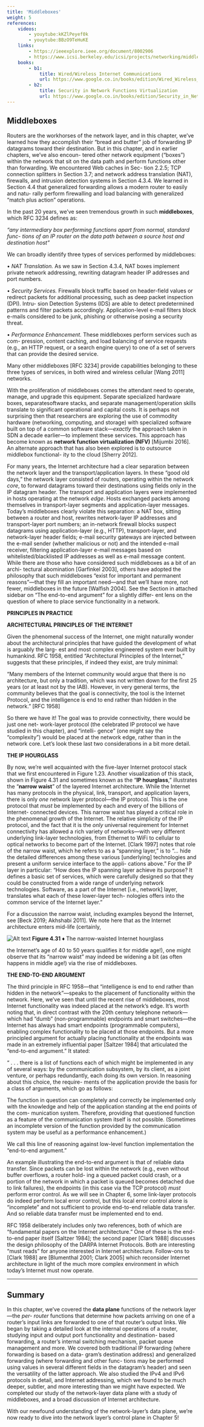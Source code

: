 ```yaml
---
title: 'Middleboxes'
weight: 5
references:
    videos:
        - youytube:kKZlPeyef0k
        - youytube:BBzO9TeHuKE
    links:
        - https://ieeexplore.ieee.org/document/8002906
        - https://www.icsi.berkeley.edu/icsi/projects/networking/middleboxes
    books:
        - b1:
            title: Wired/Wireless Internet Communications
            url: https://www.google.co.in/books/edition/Wired_Wireless_Internet_Communications/U_ZrCgAAQBAJ?hl=en&gbpv=0
        - b2:
            title: Security in Network Functions Virtualization 
            url: https://www.google.co.in/books/edition/Security_in_Network_Functions_Virtualiza/as8mDwAAQBAJ?hl=en&gbpv=0
---
```


## Middleboxes

Routers are the workhorses of the network layer, and in this chapter, we’ve learned how they accomplish their “bread and butter” job of forwarding IP datagrams toward their destination. But in this chapter, and in earlier chapters, we’ve also encoun- tered other network equipment (“boxes”) within the network that sit on the data path and perform functions other than forwarding. We encountered Web caches in Sec- tion 2.2.5; TCP connection splitters in Section 3.7; and network address translation (NAT), firewalls, and intrusion detection systems in Section 4.3.4. We learned in Section 4.4 that generalized forwarding allows a modern router to easily and natu- rally perform firewalling and load balancing with generalized “match plus action” operations.

In the past 20 years, we’ve seen tremendous growth in such **middleboxes**, which RFC 3234 defines as:

_“any intermediary box performing functions apart from normal, standard func- tions of an IP router on the data path between a source host and destination host”_

We can broadly identify three types of services performed by middleboxes:

• _NAT Translation._ As we saw in Section 4.3.4, NAT boxes implement private network addressing, rewriting datagram header IP addresses and port numbers.

• _Security Services._ Firewalls block traffic based on header-field values or redirect packets for additional processing, such as deep packet inspection (DPI). Intru- sion Detection Systems (IDS) are able to detect predetermined patterns and filter packets accordingly. Application-level e-mail filters block e-mails considered to be junk, phishing or otherwise posing a security threat.

• _Performance Enhancement._ These middleboxes perform services such as com- pression, content caching, and load balancing of service requests (e.g., an HTTP request, or a search engine query) to one of a set of servers that can provide the desired service.

Many other middleboxes \[RFC 3234\] provide capabilities belonging to these three types of services, in both wired and wireless cellular \[Wang 2011\] networks.

With the proliferation of middleboxes comes the attendant need to operate, manage, and upgrade this equipment. Separate specialized hardware boxes, separatesoftware stacks, and separate management/operation skills translate to significant operational and capital costs. It is perhaps not surprising then that researchers are exploring the use of commodity hardware (networking, computing, and storage) with specialized software built on top of a common software stack—_exactly_ the approach taken in SDN a decade earlier—to implement these services. This approach has become known as **network function virtualization (NFV)** \[Mijumbi 2016\]. An alternate approach that has also been explored is to outsource middlebox functional- ity to the cloud \[Sherry 2012\].

For many years, the Internet architecture had a clear separation between the network layer and the transport/application layers. In these “good old days,” the network layer consisted of routers, operating within the network _core_, to forward datagrams toward their destinations using fields only in the IP datagram header. The transport and application layers were implemented in hosts operating at the network _edge_. Hosts exchanged packets among themselves in transport-layer segments and application-layer messages. Today’s middleboxes clearly violate this separation: a NAT box, sitting between a router and host, rewrites network-layer IP addresses and transport-layer port numbers; an in-network firewall blocks suspect datagrams using application-layer (e.g., HTTP), transport-layer, and network-layer header fields; e-mail security gateways are injected between the e-mail sender (whether malicious or not) and the intended e-mail receiver, filtering application-layer e-mail messages based on whitelisted/blacklisted IP addresses as well as e-mail message content. While there are those who have considered such middleboxes as a bit of an archi- tectural abomination \[Garfinkel 2003\], others have adopted the philosophy that such middleboxes “exist for important and permanent reasons”—that they fill an important need—and that we’ll have more, not fewer, middleboxes in the future \[Walfish 2004\]. See the Section in attached sidebar on “The end-to-end argument” for a slightly differ- ent lens on the question of where to place service functionality in a network.

**PRINCIPLES IN PRACTICE**

**ARCHITECTURAL PRINCIPLES OF THE INTERNET**

Given the phenomenal success of the Internet, one might naturally wonder about the architectural principles that have guided the development of what is arguably the larg- est and most complex engineered system ever built by humankind. RFC 1958, entitled “Architectural Principles of the Internet,” suggests that these principles, if indeed they exist, are truly minimal:

“Many members of the Internet community would argue that there is no architecture, but only a tradition, which was not written down for the first 25 years (or at least not by the IAB). However, in very general terms, the community believes that the goal is connectivity, the tool is the Internet Protocol, and the intelligence is end to end rather than hidden in the network.” \[RFC 1958\]

So there we have it! The goal was to provide connectivity, there would be just one net- work-layer protocol (the celebrated IP protocol we have studied in this chapter), and “intelli- gence” (one might say the “complexity”) would be placed at the network edge, rather than in the network core. Let’s look these last two considerations in a bit more detail.

**THE IP HOURGLASS**

By now, we’re well acquainted with the five-layer Internet protocol stack that we first encountered in Figure 1.23. Another visualization of this stack, shown in Figure 4.31 and sometimes known as the “**IP hourglass**,” illustrates the “**narrow waist**” of the layered Internet architecture. While the Internet has many protocols in the physical, link, transport, and application layers, there is only _one_ network layer protocol—the IP protocol. This is the one protocol that _must_ be implemented by each and every of the billions of Internet- connected devices. This narrow waist has played a critical role in the phenomenal growth of the Internet. The relative simplicity of the IP protocol, and the fact that it is the _only_ universal requirement for Internet connectivity has allowed a rich variety of networks—with very different underlying link-layer technologies, from Ethernet to WiFi to cellular to optical networks to become part of the Internet. \[Clark 1997\] notes that role of the narrow waist, which he refers to as a “spanning layer,” is to “… hide the detailed differences among these various \[underlying\] technologies and present a uniform service interface to the appli- cations above.” For the IP layer in particular: “How does the IP spanning layer achieve its purpose? It defines a basic set of services, which were carefully designed so that they could be constructed from a wide range of underlying network technologies. Software, as a part of the Internet \[i.e., network\] layer, translates what each of these lower-layer tech- nologies offers into the common service of the Internet layer.”

For a discussion the narrow waist, including examples beyond the Internet, see \[Beck 2019; Akhshabi 2011\]. We note here that as the Internet architecture enters mid-life (certainly,

![Alt text](image-37.png)
**Figure 4.31** ♦ The narrow-waisted Internet hourglass

the Internet’s age of 40 to 50 years qualifies it for middle age!), one might observe that its “narrow waist” may indeed be widening a bit (as often happens in middle age!) via the rise of middleboxes.

**THE END-TO-END ARGUMENT**

The third principle in RFC 1958—that “intelligence is end to end rather than hidden in the network”—speaks to the placement of functionality within the network. Here, we’ve seen that until the recent rise of middleboxes, most Internet functionality was indeed placed at the network’s edge. It’s worth noting that, in direct contrast with the 20th century telephone network—which had “dumb” (non-programmable) endpoints and smart switches—the Internet has always had smart endpoints (programmable computers), enabling complex functionality to be placed at those endpoints. But a more principled argument for actually placing functionality at the endpoints was made in an extremely influential paper \[Saltzer 1984\] that articulated the “end-to-end argument.” It stated:

“ . . . there is a list of functions each of which might be implemented in any of several ways: by the communication subsystem, by its client, as a joint venture, or perhaps redundantly, each doing its own version. In reasoning about this choice, the require- ments of the application provide the basis for a class of arguments, which go as follows:

The function in question can completely and correctly be implemented only with the knowledge and help of the application standing at the end points of the com- munication system. Therefore, providing that questioned function as a feature of the communication system itself is not possible. (Sometimes an incomplete version of the function provided by the communication system may be useful as a performance enhancement.)

We call this line of reasoning against low-level function implementation the “end-to-end argument.”

An example illustrating the end-to-end argument is that of reliable data transfer. Since packets can be lost within the network (e.g., even without buffer overflows, a router hold- ing a queued packet could crash, or a portion of the network in which a packet is queued becomes detached due to link failures), the endpoints (in this case via the TCP protocol) _must_ perform error control. As we will see in Chapter 6, some link-layer protocols do indeed perform local error control, but this local error control alone is “incomplete” and not sufficient to provide end-to-end reliable data transfer. And so reliable data transfer must be implemented end to end.

RFC 1958 deliberately includes only two references, both of which are “fundamental papers on the Internet architecture.” One of these is the end-to-end paper itself \[Saltzer 1984\]; the second paper \[Clark 1988\] discusses the design philosophy of the DARPA Internet Protocols. Both are interesting “must reads” for anyone interested in Internet architecture. Follow-ons to \[Clark 1988\] are \[Blumenthal 2001; Clark 2005\] which reconsider Internet architecture in light of the much more complex environment in which today’s Internet must now operate.
******************************

## Summary

In this chapter, we’ve covered the **data plane** functions of the network layer—the _per- router_ functions that determine how packets arriving on one of a router’s input links are forwarded to one of that router’s output links. We began by taking a detailed look at the internal operations of a router, studying input and output port functionality and destination- based forwarding, a router’s internal switching mechanism, packet queue management and more. We covered both traditional IP forwarding (where forwarding is based on a data- gram’s destination address) and generalized forwarding (where forwarding and other func- tions may be performed using values in several different fields in the datagram’s header) and seen the versatility of the latter approach. We also studied the IPv4 and IPv6 protocols in detail, and Internet addressing, which we found to be much deeper, subtler, and more interesting than we might have expected. We completed our study of the network-layer data plane with a study of middleboxes, and a broad discussion of Internet architecture.

With our newfound understanding of the network-layer’s data plane, we’re now ready to dive into the network layer’s control plane in Chapter 5!
